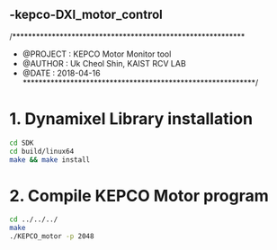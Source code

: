 ## -kepco-DXl_motor_control

/***********************************************************
* @PROJECT : KEPCO Motor Monitor tool
* @AUTHOR  : Uk Cheol Shin, KAIST RCV LAB
* @DATE    : 2018-04-16
***********************************************************/

# 1. Dynamixel Library installation
```bash
cd SDK
cd build/linux64
make && make install
```

# 2. Compile KEPCO Motor program 
```bash
cd ../../../ 
make
./KEPCO_motor -p 2048
```
